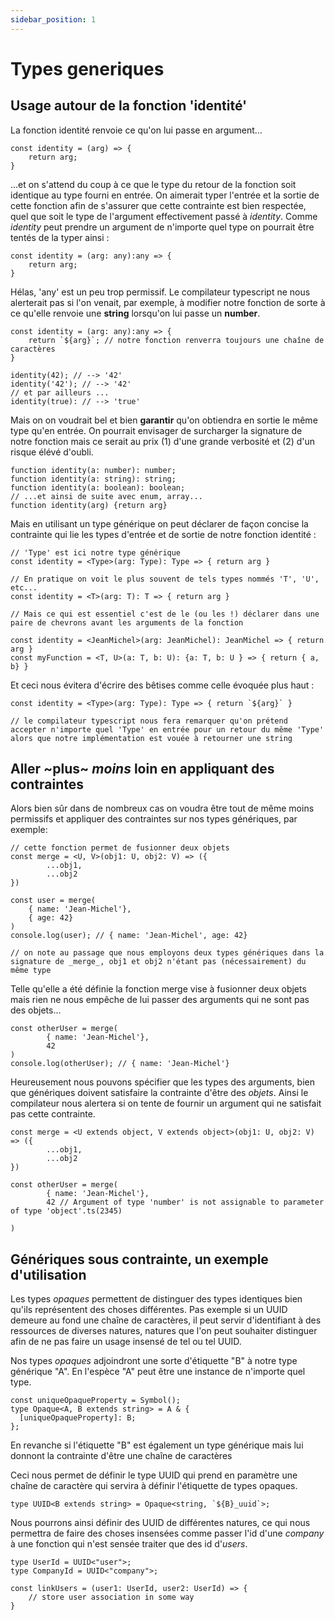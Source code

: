 ```yaml
---
sidebar_position: 1
---
```


# Types generiques

## Usage autour de la fonction 'identité'

La fonction identité renvoie ce qu'on lui passe en argument...

```
const identity = (arg) => {
    return arg;
}
```

...et on s'attend du coup à ce que le type du retour de la fonction soit identique au type fourni en entrée.
On aimerait typer l'entrée et la sortie de cette fonction afin de s'assurer que cette contrainte est bien respectée, quel que soit le type de l'argument effectivement passé à _identity_. 
Comme _identity_ peut prendre un argument de n'importe quel type on pourrait être tentés de la typer ainsi :

```
const identity = (arg: any):any => {
    return arg;
}
```

Hélas, 'any' est un peu trop permissif. Le compilateur typescript ne nous alerterait pas si l'on venait, par exemple, à modifier notre fonction de sorte à ce qu'elle renvoie une **string** lorsqu'on lui passe un **number**.

```
const identity = (arg: any):any => {
    return `${arg}`; // notre fonction renverra toujours une chaîne de caractères
}

identity(42); // --> '42'
identity('42'); // --> '42'
// et par ailleurs ...
identity(true): // --> 'true'
```

Mais on on voudrait bel et bien **garantir** qu'on obtiendra en sortie le même type qu'en entrée.
On pourrait envisager de surcharger la signature de notre fonction mais ce serait au prix (1) d'une grande verbosité et (2) d'un risque élévé d'oubli.

```
function identity(a: number): number;
function identity(a: string): string;
function identity(a: boolean): boolean;
// ...et ainsi de suite avec enum, array...
function identity(arg) {return arg}
```

Mais en utilisant un type générique on peut déclarer de façon concise la contrainte qui lie les types d'entrée et de sortie de notre fonction identité : 

```
// 'Type' est ici notre type générique
const identity = <Type>(arg: Type): Type => { return arg }

// En pratique on voit le plus souvent de tels types nommés 'T', 'U', etc...
const identity = <T>(arg: T): T => { return arg }

// Mais ce qui est essentiel c'est de le (ou les !) déclarer dans une paire de chevrons avant les arguments de la fonction

const identity = <JeanMichel>(arg: JeanMichel): JeanMichel => { return arg }
const myFunction = <T, U>(a: T, b: U): {a: T, b: U } => { return { a, b} }
```

Et ceci nous évitera d'écrire des bêtises comme celle évoquée plus haut :

```
const identity = <Type>(arg: Type): Type => { return `${arg}` }

// le compilateur typescript nous fera remarquer qu'on prétend accepter n'importe quel 'Type' en entrée pour un retour du même 'Type' alors que notre implémentation est vouée à retourner une string
```

## Aller ~plus~ _moins_ loin en appliquant des contraintes

Alors bien sûr dans de nombreux cas on voudra être tout de même moins permissifs et appliquer des contraintes sur nos types génériques, par exemple: 

```
// cette fonction permet de fusionner deux objets
const merge = <U, V>(obj1: U, obj2: V) => ({
        ...obj1,
        ...obj2
})

const user = merge(
    { name: 'Jean-Michel'},
    { age: 42}
)
console.log(user); // { name: 'Jean-Michel', age: 42}

// on note au passage que nous employons deux types génériques dans la signature de _merge_, obj1 et obj2 n'étant pas (nécessairement) du même type
```

Telle qu'elle a été définie la fonction merge vise à fusionner deux objets mais rien ne nous empêche de lui passer des arguments qui ne sont pas des objets...

```
const otherUser = merge(
        { name: 'Jean-Michel'},
        42
)
console.log(otherUser); // { name: 'Jean-Michel'}
```

Heureusement nous pouvons spécifier que les types des arguments, bien que génériques doivent satisfaire la contrainte d'être des _objets_.
Ainsi le compilateur nous alertera si on tente de fournir un argument qui ne satisfait pas cette contrainte.

```
const merge = <U extends object, V extends object>(obj1: U, obj2: V) => ({
        ...obj1,
        ...obj2
})

const otherUser = merge(
        { name: 'Jean-Michel'},
        42 // Argument of type 'number' is not assignable to parameter of type 'object'.ts(2345)

)
```

## Génériques sous contrainte, un exemple d'utilisation

Les types _opaques_ permettent de distinguer des types identiques bien qu'ils représentent des choses différentes.
Pas exemple si un UUID demeure au fond une chaîne de caractères, il peut servir d'identifiant à des ressources de diverses natures, natures que l'on peut souhaiter distinguer afin de ne pas faire un usage insensé de tel ou tel UUID.

Nos types _opaques_ adjoindront une sorte d'étiquette "B" à notre type générique "A". En l'espèce "A" peut être une instance de n'importe quel type.

```
const uniqueOpaqueProperty = Symbol();
type Opaque<A, B extends string> = A & {
  [uniqueOpaqueProperty]: B;
};
```

En revanche si l'étiquette "B" est également un type générique mais lui donnont la contrainte d'être une chaîne de caractères

Ceci nous permet de définir le type UUID qui prend en paramètre une chaîne de caractère qui servira à définir l'étiquette de types opaques.

```
type UUID<B extends string> = Opaque<string, `${B}_uuid`>;
```

Nous pourrons ainsi définir des UUID de différentes natures, ce qui nous permettra de faire des choses insensées comme passer l'id d'une _company_ à une fonction qui n'est sensée traiter que des id d'_users_.

```
type UserId = UUID<"user">;
type CompanyId = UUID<"company">;

const linkUsers = (user1: UserId, user2: UserId) => {
    // store user association in some way
} 

```






